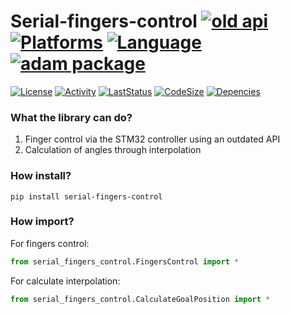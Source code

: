 # Serial-fingers-control [![old api](https://img.shields.io/badge/old-api-blue?style=for-the-badge&logoColor=white)](https://github.com/Adam-Software) [![Platforms](https://img.shields.io/badge/Raspberry%20Pi-A22846?style=for-the-badge&logo=Raspberry%20Pi&logoColor=white)](https://img.shields.io/badge/Raspberry%20Pi-A22846?style=for-the-badge&logo=Raspberry%20Pi&logoColor=white) [![Language](https://img.shields.io/badge/Python-3776AB?style=for-the-badge&logo=python&logoColor=white)](https://img.shields.io/badge/Python-3776AB?style=for-the-badge&logo=python&logoColor=white) [![adam package](https://img.shields.io/badge/adam_package-red?style=for-the-badge&logo=python&logoColor=white)](https://github.com/Adam-Software)

[![License](https://img.shields.io/github/license/Adam-Software/Serial-fingers-control)](https://img.shields.io/github/license/Adam-Software/Serial-fingers-control)
[![Activity](https://img.shields.io/github/commit-activity/m/Adam-Software/Serial-fingers-control)](https://img.shields.io/github/commit-activity/m/Adam-Software/Serial-fingers-control)
[![LastStatus](https://img.shields.io/github/last-commit/Adam-Software/Serial-fingers-control)](https://img.shields.io/github/last-commit/Adam-Software/Serial-fingers-control)
[![CodeSize](https://img.shields.io/github/languages/code-size/Adam-Software/Serial-fingers-control)](https://img.shields.io/github/languages/code-size/Adam-Software/Serial-fingers-control)
[![Depencies](https://img.shields.io/librariesio/github/Adam-Software/Serial-fingers-control)](https://img.shields.io/librariesio/github/Adam-Software/Serial-fingers-control)

### What the library can do?

1. Finger control via the STM32 controller using an outdated API
2. Calculation of angles through interpolation

### How install?

```commandline
pip install serial-fingers-control
```

### How import?

For fingers control:
```python
from serial_fingers_control.FingersControl import *
```

For calculate interpolation:
```python
from serial_fingers_control.CalculateGoalPosition import *
```
